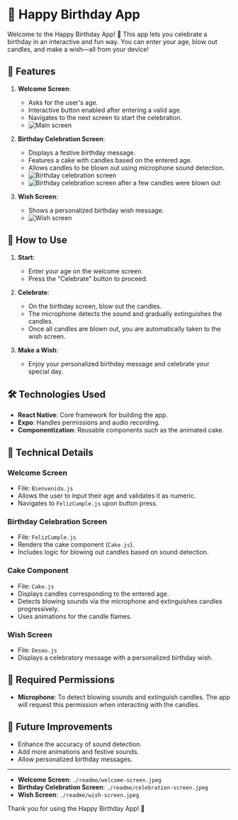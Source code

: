 # 🎉 Happy Birthday App

Welcome to the Happy Birthday App! 🎂 This app lets you celebrate a birthday in an interactive and fun way. You can enter your age, blow out candles, and make a wish—all from your device!

## 📱 Features

1. **Welcome Screen**:
   - Asks for the user's age.
   - Interactive button enabled after entering a valid age.
   - Navigates to the next screen to start the celebration.
   - ![Main screen](./readme/welcome-screen.jpeg)

2. **Birthday Celebration Screen**:
   - Displays a festive birthday message.
   - Features a cake with candles based on the entered age.
   - Allows candles to be blown out using microphone sound detection.
   - ![Birthday celebration screen](./readme/celebration-screen.jpeg)
   - ![Birthday celebration screen after a few candles were blown out](./readme/celebration-screen-2.jpeg)
3. **Wish Screen**:
   - Shows a personalized birthday wish message.
   - ![Wish screen](./readme/wish-screen.jpeg)

## 🚀 How to Use

1. **Start**:
   - Enter your age on the welcome screen.
   - Press the "Celebrate" button to proceed.

2. **Celebrate**:
   - On the birthday screen, blow out the candles.
   - The microphone detects the sound and gradually extinguishes the candles.
   - Once all candles are blown out, you are automatically taken to the wish screen.

3. **Make a Wish**:
   - Enjoy your personalized birthday message and celebrate your special day.

## 🛠️ Technologies Used

- **React Native**: Core framework for building the app.
- **Expo**: Handles permissions and audio recording.
- **Componentization**: Reusable components such as the animated cake.

## 🎂 Technical Details

### **Welcome Screen**
- File: `Bienvenida.js`
- Allows the user to input their age and validates it as numeric.
- Navigates to `FelizCumple.js` upon button press.

### **Birthday Celebration Screen**
- File: `FelizCumple.js`
- Renders the cake component (`Cake.js`).
- Includes logic for blowing out candles based on sound detection.

### **Cake Component**
- File: `Cake.js`
- Displays candles corresponding to the entered age.
- Detects blowing sounds via the microphone and extinguishes candles progressively.
- Uses animations for the candle flames.

### **Wish Screen**
- File: `Deseo.js`
- Displays a celebratory message with a personalized birthday wish.

## 🚨 Required Permissions

- **Microphone**: To detect blowing sounds and extinguish candles. The app will request this permission when interacting with the candles.

## 🌟 Future Improvements

- Enhance the accuracy of sound detection.
- Add more animations and festive sounds.
- Allow personalized birthday messages.

---

- **Welcome Screen**: `./readme/welcome-screen.jpeg`
- **Birthday Celebration Screen**: `./readme/celebration-screen.jpeg`
- **Wish Screen**: `./readme/wish-screen.jpeg`

Thank you for using the Happy Birthday App! 🎉